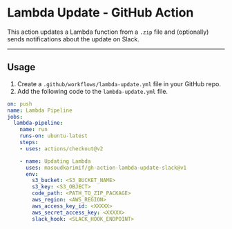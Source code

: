 # Lambda Update - GitHub Action

This action updates a Lambda function from a `.zip` file and (optionally) sends notifications about the update on Slack.

---

## Usage
1. Create a `.github/workflows/lambda-update.yml` file in your GitHub repo.
2. Add the following code to the `lambda-update.yml` file.
```yml
on: push
name: Lambda Pipeline
jobs:
  lambda-pipeline:
    name: run
    runs-on: ubuntu-latest
    steps:
    - uses: actions/checkout@v2

    - name: Updating Lambda
      uses: masoudkarimif/gh-action-lambda-update-slack@v1
      env:
        s3_bucket: <S3_BUCKET_NAME>
        s3_key: <S3_OBJECT>
        code_path: <PATH_TO_ZIP_PACKAGE>
        aws_region: <AWS_REGION>
        aws_access_key_id: <XXXXX>
        aws_secret_access_key: <XXXXX>
        slack_hook: <SLACK_HOOK_ENDPOINT>
